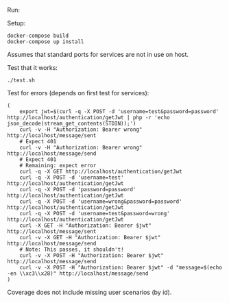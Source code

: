 Run:

Setup:

```
docker-compose build
docker-compose up install
```

Assumes that standard ports for services are not in use on host.

Test that it works:

```
./test.sh
```

Test for errors (depends on first test for services):

```
(
    export jwt=$(curl -q -X POST -d 'username=test&password=password' http://localhost/authentication/getJwt | php -r 'echo json_decode(stream_get_contents(STDIN));')
    curl -v -H "Authorization: Bearer wrong" http://localhost/message/sent
    # Expect 401
    curl -v -H "Authorization: Bearer wrong" http://localhost/message/send
    # Expect 401
    # Remaining: expect error
    curl -q -X GET http://localhost/authentication/getJwt
    curl -q -X POST -d 'username=test' http://localhost/authentication/getJwt
    curl -q -X POST -d 'password=password' http://localhost/authentication/getJwt
    curl -q -X POST -d 'username=wrong&password=password' http://localhost/authentication/getJwt
    curl -q -X POST -d 'username=test&password=wrong' http://localhost/authentication/getJwt
    curl -X GET -H "Authorization: Bearer $jwt" http://localhost/message/sent
    curl -v -X GET -H "Authorization: Bearer $jwt" http://localhost/message/send
    # Note: This passes, it shouldn't!
    curl -v -X POST -H "Authorization: Bearer $jwt" http://localhost/message/send
    curl -v -X POST -H "Authorization: Bearer $jwt" -d "message=$(echo -en \\xc3\\x28)" http://localhost/message/send
)
```

Coverage does not include missing user scenarios (by id).